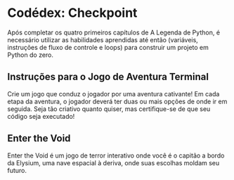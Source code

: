 # Codédex: Checkpoint
Após completar os quatro primeiros capítulos de A Legenda de Python, é necessário utilizar as habilidades aprendidas até então (variáveis, instruções de fluxo de controle e loops) para construir um projeto em Python do zero.

## Instruções para o Jogo de Aventura Terminal
Crie um jogo que conduz o jogador por uma aventura cativante! Em cada etapa da aventura, o jogador deverá ter duas ou mais opções de onde ir em seguida. Seja tão criativo quanto quiser, mas certifique-se de que seu código seja executado!

## Enter the Void
Enter the Void é um jogo de terror interativo onde você é o capitão a bordo da Elysium, uma nave espacial à deriva, onde suas escolhas moldam seu futuro.
